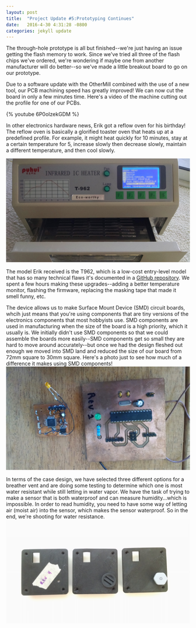 ```yaml
---
layout: post
title:  "Project Update #5:Prototyping Continues"
date:   2016-4-30 4:31:28 -0800
categories: jekyll update
---
```

The through-hole prototype is all but finished--we're just having an issue getting the flash memory to work. Since we've tried all three of the flash chips we've ordered, we're wondering if maybe one from another manufacturer will do better--so we've made a little breakout board to go on our prototype.

Due to a software update with the OtherMill combined with the use of a new tool, our PCB machining speed has greatly improved! We can now cut the board in only a few minutes time. Here's a video of the machine cutting out the profile for one of our PCBs.

{% youtube 6P0oIzekGDM %} 

In other electronics hardware news, Erik got a reflow oven for his birthday! The reflow oven is basically a glorified toaster oven that heats up at a predefined profile. For example, it might heat quickly for 10 minutes, stay at a certain temperature for 5, increase slowly then decrease slowly, maintain a different temperature, and then cool slowly. 

![The Reflow Oven](/assets/thereflowoven.jpg "The Reflow Oven")

The model Erik received is the T962, which is a low-cost entry-level model that has so many technical flaws it's documented in a [GitHub repository](https://github.com/UnifiedEngineering/T-962-improvements). We spent a few hours making these upgrades--adding a better temperature monitor, flashing the firmware, replacing the masking tape that made it smell funny, etc. 

The device allows us to make Surface Mount Device (SMD) circuit boards, whcih just means that you're using components that are tiny versions of the electronics components that most hobbyists use. SMD components are used in manufacturing when the size of the board is a high priority, which it usually is. We initially didn't use SMD components so that we could assemble the boards more easily--SMD components get so small they are hard to move around accurately--but once we had the design fleshed out enough we moved into SMD land and reduced the size of our board from 72mm square to 30mm square. Here's a photo just to see how much of a difference it makes using SMD components!
![The Two Prototypes](/assets/thetwoprototypes.jpg "The Two Prototypes")

In terms of the case design, we have selected three different options for a breather vent and are doing some testing to determine which one is most water resistant while still letting in water vapor. We have the task of trying to make a sensor that is both waterproof and can measure humidity...which is impossible. In order to read humidity, you need to have some way of letting air (moist air) into the sensor, which makes the sensor waterproof. So in the end, we're shooting for water resistance.
![The Three Ports](/assets/thethreeports.jpg "The Three Ports")


